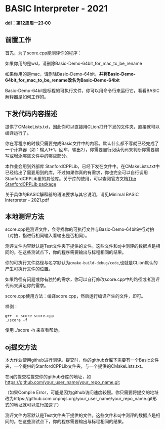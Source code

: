 # BASIC Interpreter - 2021


**ddl：第12周周一23:00**



## 前置工作

首先，为了score.cpp能测评你的程序：

如果你用的是wsl，请删除Basic-Demo-64bit_for_mac_to_be_rename

如果你用的是mac，请删除Basic-Demo-64bit，**并将Basic-Demo-64bit_for_mac_to_be_rename改名为Basic-Demo-64bit**

Basic-Demo-64bit是标程的可执行文件，你可以用命令行来运行它，看看BASIC解释器是如何工作的。



## 下发代码内容描述

提供了CMakeLists.txt，因此你可以直接用CLion打开下发的文件夹，直接就可以编译运行了。

你在写程序的时候只需要完成Basic文件中的内容。默认什么都不写就已经完成了一个计算器（如：输入1+1，回车，输出2），你需要自行阅读代码来判断你需要编写或增添哪些文件中的哪些部分。

本作业会用到外部库 StanfordCPPLib，已经下发在文件中。在CMakeLists.txt中已经给出了需要用到的库，不过如果你真的有需求，你也完全可以自行调用StanfordCPPLib里的其他库。关于库的使用，可以查阅官方文档[The StanfordCPPLib package](https://cs.stanford.edu/people/eroberts/StanfordCPPLib/doc/index.html)

关于具体的BASIC解释器的语法要求与其它说明，请见Minimal BASIC Interpreter - 2021.pdf



## 本地测评方法

score.cpp是测评文件，会寻找你的可执行文件与Basic-Demo-64bit进行对拍（对拍，指进行相同输入看输出是否相同）。

测评文件内容默认是Test文件夹下提供的文件。这些文件和oj中测评的数据点是相同的。在这些测试点下，你的程序需要输出与标程相同的结果。

你的可执行文件路径与名字默认为`cmake-build-debug/code`,也就是CLion默认的产生可执行文件的位置。

如果路径有问题或你有独特的需求，你可以自行修改score.cpp中的路径或者测评代码来满足你的需求。



score.cpp使用方法：编译score.cpp，然后运行编译产生的文件，即可。

样例：

```
g++ -o score score.cpp
./score -f
```

使用 ./score -h 来查看帮助。



## oj提交方法

本大作业使用github进行测评。提交时，你的github仓库下需要有一个Basic文件夹，一个提供的StanfordCPPLib文件夹，与一个提供的CMakeLists.txt。



在oj的提交栏提交你的github仓库的地址，如 https://github.com/your_user_name/your_repo_name.git

（如果Compile Error，可能是因为github访问速度较慢。你只需要将提交的地址改为https://github.com.cnpmjs.org/your_user_name/your_repo_name.git形式的地址就可以进行加速了）



测评文件内容默认是Test文件夹下提供的文件。这些文件和oj中测评的数据点是相同的。在这些测试点下，你的程序需要输出与标程相同的结果。



